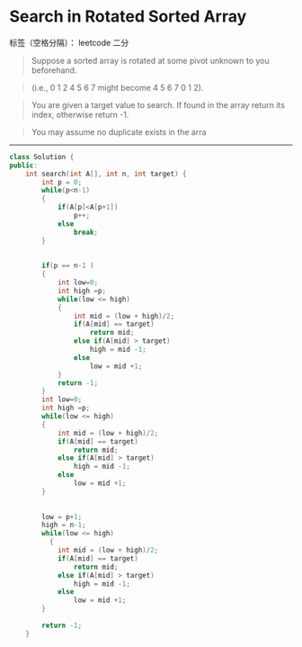 # Search in Rotated Sorted Array 

标签（空格分隔）： leetcode 二分

>Suppose a sorted array is rotated at some pivot unknown to you beforehand.

>(i.e., 0 1 2 4 5 6 7 might become 4 5 6 7 0 1 2).

>You are given a target value to search. If found in the array return its index, otherwise return -1.

>You may assume no duplicate exists in the arra

---
```c++
class Solution {
public:
    int search(int A[], int n, int target) {
        int p = 0;
        while(p<n-1)
        {
            if(A[p]<A[p+1])
                p++;
            else
                break;
        }
        
        
        if(p == n-1 )
        {
            int low=0;
            int high =p;
            while(low <= high)
            {
                int mid = (low + high)/2;
                if(A[mid] == target)
                    return mid;
                else if(A[mid] > target)
                    high = mid -1;
                else
                    low = mid +1;
            }
            return -1;
        }
        int low=0;
        int high =p;
        while(low <= high)
        {
            int mid = (low + high)/2;
            if(A[mid] == target)
                return mid;
            else if(A[mid] > target)
                high = mid -1;
            else
                low = mid +1;
        }
        
    
        low = p+1;
        high = n-1;
        while(low <= high)
          {
            int mid = (low + high)/2;
            if(A[mid] == target)
                return mid;
            else if(A[mid] > target)
                high = mid -1;
            else
                low = mid +1;
        }
        
        return -1;
    }
```




